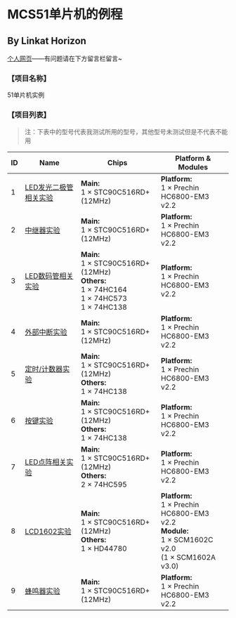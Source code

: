 # MCS51单片机的例程

By Linkat Horizon
-------

[个人网页](http://ebhorizon.cn)——有问题请在下方留言栏留言~

### 【项目名称】

51单片机实例

### 【项目列表】

> 注：下表中的型号代表我测试所用的型号，其他型号未测试但是不代表不能用

| ID   | Name                                                         | Chips                                                        | Platform & Modules                                           |
| ---- | ------------------------------------------------------------ | ------------------------------------------------------------ | ------------------------------------------------------------ |
| 1    | [LED发光二极管相关实验](https://github.com/ebhorizon/Embedded_System_MCS51/tree/master/1_LED) | **Main:**<br>1 × STC90C516RD+ (12MHz)                        | **Platform:**<br>1 × Prechin HC6800-EM3 v2.2                 |
| 2    | [中继器实验](https://github.com/ebhorizon/Embedded_System_MCS51/tree/master/2_Relay) | **Main:**<br/>1 × STC90C516RD+ (12MHz)                       | **Platform:**<br/>1 × Prechin HC6800-EM3 v2.2                |
| 3    | [LED数码管相关实验](https://github.com/ebhorizon/Embedded_System_MCS51/tree/master/3_LED_Segment_Displays) | **Main:**<br/>1 × STC90C516RD+ (12MHz)<br>**Others:**<br>1 × 74HC164<br>1 × 74HC573<br>1 × 74HC138 | **Platform:**<br/>1 × Prechin HC6800-EM3 v2.2                |
| 4    | [外部中断实验](https://github.com/ebhorizon/Embedded_System_MCS51/tree/master/4_External_Interrupt) | **Main:**<br/>1 × STC90C516RD+ (12MHz)                       | **Platform:**<br/>1 × Prechin HC6800-EM3 v2.2                |
| 5    | [定时/计数器实验](https://github.com/ebhorizon/Embedded_System_MCS51/tree/master/5_Timer_Counter) | **Main:**<br/>1 × STC90C516RD+ (12MHz)<br/>**Others:**<br/>1 × 74HC138 | **Platform:**<br/>1 × Prechin HC6800-EM3 v2.2                |
| 6    | [按键实验](https://github.com/ebhorizon/Embedded_System_MCS51/tree/master/6_Keys) | **Main:**<br/>1 × STC90C516RD+ (12MHz)<br />**Others:**<br/>1 × 74HC138 | **Platform:**<br/>1 × Prechin HC6800-EM3 v2.2                |
| 7    | [LED点阵相关实验](https://github.com/ebhorizon/Embedded_System_MCS51/tree/master/7_LED_Lattice) | **Main:**<br/>1 × STC90C516RD+ (12MHz)<br />**Others:**<br/>2 × 74HC595 | **Platform:**<br/>1 × Prechin HC6800-EM3 v2.2                |
| 8    | [LCD1602实验](https://github.com/ebhorizon/Embedded_System_MCS51/tree/master/8_LCD1602) | **Main:**<br/>1 × STC90C516RD+ (12MHz)<br />**Others:**<br/>1 × HD44780 | **Platform:**<br/>1 × Prechin HC6800-EM3 v2.2<br/>**Module:**<br/>1 × SCM1602C v2.0<br/>(1 × SCM1602A v3.0) |
| 9    | [蜂鸣器实验](https://github.com/ebhorizon/Embedded_System_MCS51/tree/master/9_Buzzer) | **Main:**<br/>1 × STC90C516RD+ (12MHz)                       | **Platform:**<br/>1 × Prechin HC6800-EM3 v2.2                |

